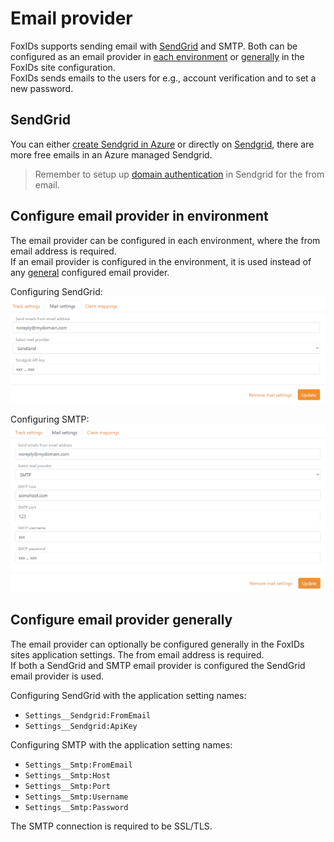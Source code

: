 ﻿# Email provider

FoxIDs supports sending email with [SendGrid](#sendgrid) and SMTP. Both can be configured as an email provider in [each environment](#configure-email-provider-in-environment) or [generally](#configure-email-provider-generally) in the FoxIDs site configuration.  
FoxIDs sends emails to the users for e.g., account verification and to set a new password.  

## SendGrid

You can either [create Sendgrid in Azure](https://docs.microsoft.com/en-us/azure/sendgrid-dotnet-how-to-send-email) or directly on [Sendgrid](https://Sendgrid.com), there are more free emails in an Azure managed Sendgrid.

> Remember to setup up [domain authentication](https://sendgrid.com/docs/ui/account-and-settings/how-to-set-up-domain-authentication/) in Sendgrid for the from email.

## Configure email provider in environment

The email provider can be configured in each environment, where the from email address is required.  
If an email provider is configured in the environment, it is used instead of any [general](#configure-email-provider-generally) configured email provider.

Configuring SendGrid:
![FoxIDs email provider - SendGrid](images/configure-email-provider-environment-sendgrid.png)

Configuring SMTP:
![FoxIDs email provider - SMTP](images/configure-email-provider-environment-smtp.png)

## Configure email provider generally

The email provider can optionally be configured generally in the FoxIDs sites application settings. The from email address is required.  
If both a SendGrid and SMTP email provider is configured the SendGrid email provider is used.

Configuring SendGrid with the application setting names:

- `Settings__Sendgrid:FromEmail`
- `Settings__Sendgrid:ApiKey`

Configuring SMTP with the application setting names:

- `Settings__Smtp:FromEmail`
- `Settings__Smtp:Host`
- `Settings__Smtp:Port`
- `Settings__Smtp:Username`
- `Settings__Smtp:Password`

The SMTP connection is required to be SSL/TLS.